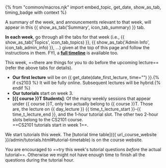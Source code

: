 {% from "common/macros.njk" import embed_topic, get_date, show_as_tab, timing_badge with context %}

<!-- ------------------------------------------------------------------------------------------------------ -->
<div id="about-summary-tab">

<box type="info" dismissible>

A summary of the week, and announcements relevant to that week, will appear in this <span class="text-primary">{{ show_as_tab('Summary', icon_tab_summary) }}</span> tab.

**In each week**, go through all the tabs for that week (i.e., <span class="text-primary">{{ show_as_tab('Topics', icon_tab_topics) }}</span>, <span class="text-primary">{{ show_as_tab('Admin Info', icon_tab_admin_info) }}</span>, ...) given at the top of this page and follow the instructions in them. FYI, a **[full timeline](../schedule/timeline.html)** is available too.

This week, ==there are things for you to do before the upcoming lecture== (refer the above tabs for details).

</box>
</div>
<!-- ------------------------------------------------------------------------------------------------------ -->
<div id="semester-start">

<box type="tip">

* **Our first lecture** will be on {{ get_date(date_first_lecture, time="") }}.{% if cs2103 %} It will be fully online. Subsequent lectures will be hybrid.{% endif %}
* **Our tutorials** start on week 3.
* **[{{ course }}T Students]**: Of the many weekly sessions that appear under {{ course }}T, only two actually belong to {{ course }}T. Those are, the lecture on {{ day_lecture }} {{ time_t_lecture_start }}-{{ time_t_lecture_end }}, and the 1-hour tutorial slot. The other two 2-hour slots belong to the CS2101 course.<br>
  ==CS2101 tutorials start in week 1==.
</box><p/>
</div>
<!-- ------------------------------------------------------------------------------------------------------ -->
<div id="tutorial-start">

<box type="warning" dismissible>

We start tutorials this week. The [tutorial time table]({{ url_course_website }}/admin/tutorials.html#tutorial-timetable) is on the course website.
</box>
</div>
<!-- ------------------------------------------------------------------------------------------------------ -->
<div id="try-tutorial-task-before">

<box type="info">

You are encouraged to ==try this week's tutorial questions _before_ the actual tutorial==. Otherwise we might not have enough time to finish all the questions during the tutorial hour.
</box>
</div>
<!-- ------------------------------------------------------------------------------------------------------ -->

